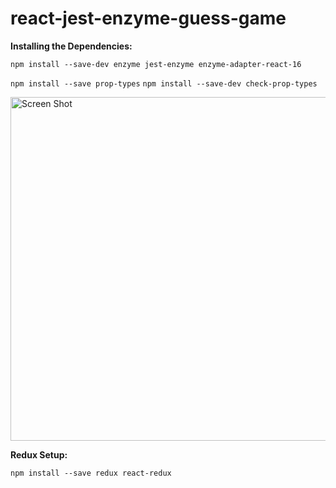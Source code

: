 # react-jest-enzyme-guess-game

**Installing the Dependencies:**

``npm install --save-dev enzyme jest-enzyme enzyme-adapter-react-16``

``npm install --save prop-types``
``npm install --save-dev check-prop-types``

<img width="550" alt="Screen Shot" src="https://user-images.githubusercontent.com/34965292/97816464-5f7b3600-1c4a-11eb-81ea-16dbb20c7cf6.png">

**Redux Setup:**

``npm install --save redux react-redux``

